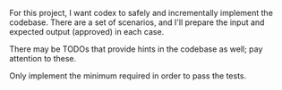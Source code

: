 For this project, I want codex to safely and incrementally implement the codebase.
There are a set of scenarios, and I'll prepare the input and expected output (approved) in each case. 

There may be TODOs that provide hints in the codebase as well; pay attention to these.

Only implement the minimum required in order to pass the tests.
